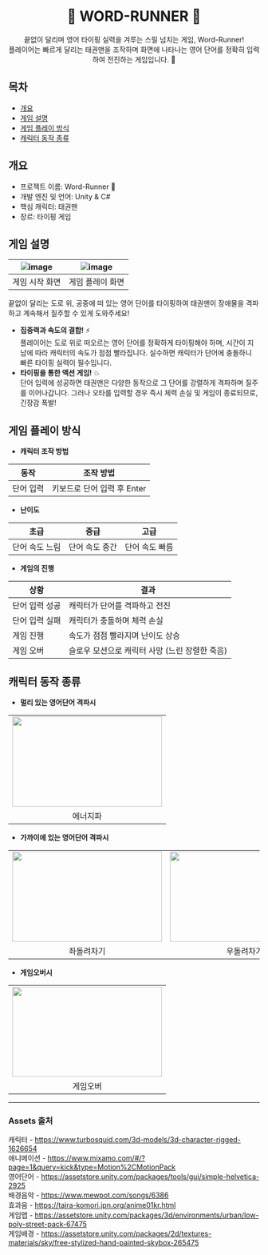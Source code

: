 <div align="center">
<h1>🥋 WORD-RUNNER 🥋</h1>
끝없이 달리며 영어 타이핑 실력을 겨루는 스릴 넘치는 게임, Word-Runner!<br> 플레이어는 빠르게 달리는 태권맨을 조작하며 화면에 나타나는 영어 단어를 정확히 입력하여 전진하는 게임입니다. 🌉
</div>

## 목차
  - [개요](#개요) 
  - [게임 설명](#게임-설명)
  - [게임 플레이 방식](#게임-플레이-방식)
  - [캐릭터 동작 종류](#캐릭터-동작-종류)

## 개요
- 프로젝트 이름: Word-Runner 🥋
- 개발 엔진 및 언어: Unity & C#
- 핵심 캐릭터: 태권맨
- 장르: 타이핑 게임

## 게임 설명
|![image](https://github.com/user-attachments/assets/bbda4cf3-8980-4207-9599-7ea87891f239)|![image](https://github.com/user-attachments/assets/0feff879-e201-4222-ba24-423099608ef5)|
|:---:|:---:|
|게임 시작 화면|게임 플레이 화면|

끝없이 달리는 도로 위, 공중에 떠 있는 영어 단어를 타이핑하여 태권맨이 장애물을 격파하고 계속해서 질주할 수 있게 도와주세요! <br>
- **집중력과 속도의 결합!** ⚡<br>
플레이어는 도로 위로 떠오르는 영어 단어를 정확하게 타이핑해야 하며, 시간이 지남에 따라 캐릭터의 속도가 점점 빨라집니다. 실수하면 캐릭터가 단어에 충돌하니 빠른 타이핑 실력이 필수입니다.
- **타이핑을 통한 액션 게임!** 💥<br>
단어 입력에 성공하면 태권맨은 다양한 동작으로 그 단어를 강렬하게 격파하며 질주를 이어나갑니다. 그러나 오타를 입력할 경우 즉시 체력 손실 및 게임이 종료되므로, 긴장감 폭발!

## 게임 플레이 방식
- **캐릭터 조작 방법**

|동작|조작 방법|
|---|---|
|단어 입력|키보드로 단어 입력 후 Enter|

- **난이도**

|초급|중급|고급|
|---|---|---|
|단어 속도 느림|단어 속도 중간|단어 속도 빠름|

- **게임의 진행**

|상황|결과|
|---|---|
|단어 입력 성공|캐릭터가 단어를 격파하고 전진|
|단어 입력 실패|캐릭터가 충돌하며 체력 손실|
|게임 진행|속도가 점점 빨라지며 난이도 상승|
|게임 오버|슬로우 모션으로 캐릭터 사망 (느린 장렬한 죽음)|

## 캐릭터 동작 종류

   - **멀리 있는 영어단어 격파시**
<table>
  <tr>
    <td align="center"><img src="https://github.com/user-attachments/assets/f6cbbdf2-e910-4251-bdf8-60defa1d5ba9" width="300" height="180"></td>
  </tr>
  <tr>
    <td align="center">에너지파</td>
  </tr>
</table>

   - **가까이에 있는 영어단어 격파시**
<table>
  <tr>
    <td align="center"><img src="https://github.com/user-attachments/assets/506e08e9-576d-400c-8762-b77da24370e3"width="300" height="180"></td>
    <td align="center"><img src="https://github.com/user-attachments/assets/d4c4a30e-5670-4b93-a4e4-d1512f21391c" width="300" height="180"></td>
  </tr>
    <td align="center">좌돌려차기</td>
    <td align="center">우돌려차기</td>
  </tr>
</table>

- **게임오버시**
<table>
  <tr>
    <td align="center"><img src="https://github.com/user-attachments/assets/6a7965b6-dfea-4e0e-a217-92c8be95474d" width="300" height="180"></td>
  </tr>
  <tr>
    <td align="center">게임오버</td>
  </tr>
</table>


---
###  Assets 출처
캐릭터 - https://www.turbosquid.com/3d-models/3d-character-rigged-1626654 <br>
애니메이션 - https://www.mixamo.com/#/?page=1&query=kick&type=Motion%2CMotionPack <br>
영어단어 - https://assetstore.unity.com/packages/tools/gui/simple-helvetica-2925 <br>
배경음악 - https://www.mewpot.com/songs/6386<br>
효과음 - https://taira-komori.jpn.org/anime01kr.html <br>
게임맵 - https://assetstore.unity.com/packages/3d/environments/urban/low-poly-street-pack-67475 <br>
게임배경 - https://assetstore.unity.com/packages/2d/textures-materials/sky/free-stylized-hand-painted-skybox-265475 <br>
